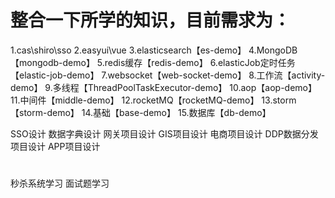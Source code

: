 # 整合一下所学的知识，目前需求为：
 1.cas\shiro\sso
 2.easyui\vue
 3.elasticsearch【es-demo】
 4.MongoDB【mongodb-demo】
 5.redis缓存【redis-demo】
 6.elasticJob定时任务【elastic-job-demo】
 7.websocket【web-socket-demo】
 8.工作流【activity-demo】
 9.多线程【ThreadPoolTaskExecutor-demo】
 10.aop【aop-demo】
 11.中间件【middle-demo】
 12.rocketMQ【rocketMQ-demo】
 13.storm【storm-demo】
 14.基础【base-demo】
 15.数据库【db-demo】
 
 SSO设计
 数据字典设计
 网关项目设计
 GIS项目设计
 电商项目设计
 DDP数据分发项目设计
 APP项目设计
 #
 秒杀系统学习
 面试题学习
